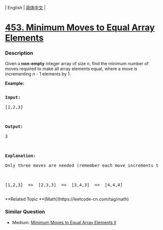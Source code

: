 | English | [简体中文](README.md) |

# [453. Minimum Moves to Equal Array Elements](https://leetcode-cn.com/problems/minimum-moves-to-equal-array-elements)
 ### Description
<p>Given a <b>non-empty</b> integer array of size <i>n</i>, find the minimum number of moves required to make all array elements equal, where a move is incrementing <i>n</i> - 1 elements by 1.</p>

<p><b>Example:</b>
<pre>
<b>Input:</b>
[1,2,3]

<b>Output:</b>
3

<b>Explanation:</b>
Only three moves are needed (remember each move increments two elements):

[1,2,3]  =>  [2,3,3]  =>  [3,4,3]  =>  [4,4,4]
</pre>
</p>
**Related Topic	**[Math](https://leetcode-cn.com/tag/math) 

### Similar Question
 - Medium:	[Minimum Moves to Equal Array Elements II](https://leetcode-cn.com/problems/minimum-moves-to-equal-array-elements-ii) 
